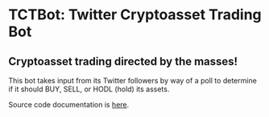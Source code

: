 # TCTBot: Twitter Cryptoasset Trading Bot
## Cryptoasset trading directed by the masses!

This bot takes input from its Twitter followers by way of a poll to determine if it should BUY, SELL, or HODL (hold) its assets.

Source code documentation is [here](https://dtrammell.github.io/tctb/).
